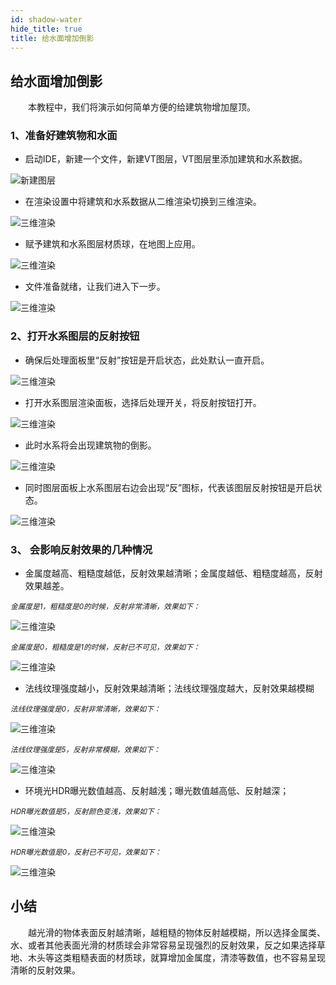```yaml
---
id: shadow-water
hide_title: true
title: 给水面增加倒影
---
```


## 给水面增加倒影

　　本教程中，我们将演示如何简单方便的给建筑物增加屋顶。

### 1、准备好建筑物和水面

* 启动IDE，新建一个文件，新建VT图层，VT图层里添加建筑和水系数据。

![新建图层](../assets/shadow-water-1.png)

* 在渲染设置中将建筑和水系数据从二维渲染切换到三维渲染。

![三维渲染](../assets/shadow-water-2.png)

* 赋予建筑和水系图层材质球，在地图上应用。

![三维渲染](../assets/shadow-water-3.png)

* 文件准备就绪，让我们进入下一步。

![三维渲染](../assets/shadow-water-4.png)

### 2、打开水系图层的反射按钮

* 确保后处理面板里“反射”按钮是开启状态，此处默认一直开启。

![三维渲染](../assets/shadow-water-5.png)

* 打开水系图层渲染面板，选择后处理开关，将反射按钮打开。

![三维渲染](../assets/shadow-water-6.png)

* 此时水系将会出现建筑物的倒影。

![三维渲染](../assets/shadow-water-7.png)

* 同时图层面板上水系图层右边会出现“反”图标，代表该图层反射按钮是开启状态。

![三维渲染](../assets/shadow-water-8.png)

### 3、 会影响反射效果的几种情况

* 金属度越高、粗糙度越低，反射效果越清晰；金属度越低、粗糙度越高，反射效果越差。

*<small>金属度是1，粗糙度是0的时候，反射非常清晰，效果如下：</small>*

![三维渲染](../assets/shadow-water-9.png)

*<small>金属度是0，粗糙度是1的时候，反射已不可见，效果如下：</small>*

![三维渲染](../assets/shadow-water-10.png)

* 法线纹理强度越小，反射效果越清晰；法线纹理强度越大，反射效果越模糊

*<small>法线纹理强度是0，反射非常清晰，效果如下：</small>*

![三维渲染](../assets/shadow-water-11.png)

*<small>法线纹理强度是5，反射非常模糊，效果如下：</small>*

![三维渲染](../assets/shadow-water-12.png)

* 环境光HDR曝光数值越高、反射越浅；曝光数值越高低、反射越深；

*<small>HDR曝光数值是5，反射颜色变浅，效果如下：</small>*

![三维渲染](../assets/shadow-water-12.png)

*<small>HDR曝光数值是0，反射已不可见，效果如下：</small>*

![三维渲染](../assets/shadow-water-13.png)

## 小结

　　越光滑的物体表面反射越清晰，越粗糙的物体反射越模糊，所以选择金属类、水、或者其他表面光滑的材质球会非常容易呈现强烈的反射效果，反之如果选择草地、木头等这类粗糙表面的材质球，就算增加金属度，清漆等数值，也不容易呈现清晰的反射效果。

